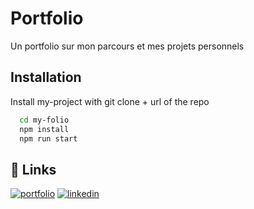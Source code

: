 
# Portfolio

Un portfolio sur mon parcours et mes projets personnels

## Installation

Install my-project with git clone + url of the repo

```bash
  cd my-folio
  npm install
  npm run start
```

    
## 🔗 Links
[![portfolio](https://img.shields.io/badge/my_portfolio-000?style=for-the-badge&logo=ko-fi&logoColor=white)](https://portfolio-elias-ouissi.vercel.app/)
[![linkedin](https://img.shields.io/badge/linkedin-0A66C2?style=for-the-badge&logo=linkedin&logoColor=white)](https://www.linkedin.com/in/elias-ouissi/)


